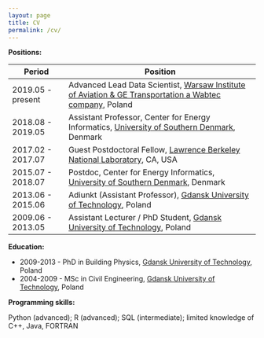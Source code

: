 ```yaml
---
layout: page
title: CV
permalink: /cv/
---
```


**Positions:**

Period              | Position
--------------------|-------------------
2019.05 - present   | Advanced Lead Data Scientist, [Warsaw Institute of Aviation & GE Transportation a Wabtec company](https://ilot.edu.pl/en), Poland
2018.08 - 2019.05   | Assistant Professor, Center for Energy Informatics, [University of Southern Denmark](https://www.sdu.dk/en), Denmark
2017.02 - 2017.07   | Guest Postdoctoral Fellow, [Lawrence Berkeley National Laboratory](https://www.lbl.gov/), CA, USA
2015.07 - 2018.07   | Postdoc, Center for Energy Informatics, [University of Southern Denmark](https://www.sdu.dk/en), Denmark
2013.06 - 2015.06   | Adiunkt (Assistant Professor), [Gdansk University of Technology](https://pg.edu.pl/welcome), Poland
2009.06 - 2013.05   | Assistant Lecturer / PhD Student, [Gdansk University of Technology](https://pg.edu.pl/welcome), Poland

**Education:**

* 2009-2013 - PhD in Building Physics, [Gdansk University of Technology](https://pg.edu.pl/welcome), Poland
* 2004-2009 - MSc in Civil Engineering, [Gdansk University of Technology](https://pg.edu.pl/welcome), Poland

**Programming skills:**

Python (advanced); R (advanced); SQL (intermediate); limited knowledge of C++, Java, FORTRAN